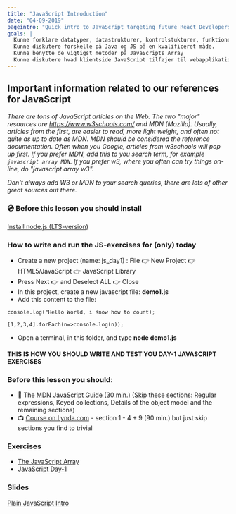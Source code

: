 ```yaml
---
title: "JavaScript Introduction"
date: "04-09-2019"
pageintro: "Quick intro to JavaScript targeting future React Developers"
goals: |
  Kunne forklare datatyper, datastrukturer, kontrolstukturer, funktioner samt sprogets særegenheder i javascript
  Kunne diskutere forskelle på Java og JS på en kvalificeret måde.
  Kunne benytte de vigtigst metoder på JavaScripts Array
  Kunne diskutere hvad klientside JavaScript tilføjer til webapplikationer.
---
```


## Important information related to our references for JavaScript
*There are tons of JavaScript articles on the Web. The two "major" resources are https://www.w3schools.com/ and MDN (Mozilla). Usually, articles from the first, are easier to read, more light weight, and often not quite as up to date as MDN. MDN should be considered the reference documentation.
Often when you Google, articles from w3schools will pop up first. If you prefer MDN, add this to you search term, for example `javascript array MDN`. If you prefer w3, where you often can try things on-line, do "javascript array w3".*

*Don't always add W3 or MDN to your search queries, there are lots of other great sources out there.*

### :cd: Before this lesson you should install

[Install node.js (LTS-version)](https://nodejs.org/en/)

### How to write and run the JS-exercises for (only) today
- Create a new project (name: js_day1) : File :point_right: New Project :point_right: HTML5/JavaScript :point_right: JavaScript Library
- Press Next :point_right: and Deselect ALL :point_right: Close
- In this project, create a new javascript file: **demo1.js**
- Add this content to the file:

`console.log("Hello World, i Know how to count);`

`[1,2,3,4].forEach(n=>console.log(n));`
- Open a terminal, in this folder, and type **node demo1.js**

#### THIS IS HOW YOU SHOULD WRITE AND TEST YOU DAY-1 JAVASCRIPT EXERCISES

### Before this lesson you should:
- :book: The [MDN JavaScript Guide (30 min.)](https://developer.mozilla.org/bm/docs/Web/JavaScript/Guide/Introduction) (Skip these sections: Regular expressions, Keyed collections, Details of the object model and the remaining sections) 
- :tv: [Course on Lynda.com](https://www.lynda.com/JavaScript-tutorials/Welcome/574716/612017-4.html?srchtrk=index%3a3%0alinktypeid%3a2%0aq%3ajavascript%0apage%3a1%0as%3arelevance%0asa%3atrue%0aproducttypeid%3a2) - section 1 - 4 + 9 (90 min.) but just skip sections you find to trivial
          
 ### Exercises
<!--BEGIN exercises ##-->
- [The JavaScript Array](https://docs.google.com/document/d/1eEJbwvOn19fy9MoasclKURqpk3rRVSHZ4S0hGsQUG3s/edit?usp=sharing)
- [JavaScript Day-1](https://docs.google.com/document/d/1g4NPayMnNV8UUNdoTLZdcf4BehCip14QDuRwa4V7uFU/edit?usp=sharing)
<!--END exercises ##-->

### Slides
<!--BEGIN slides ##-->
[Plain JavaScript Intro](http://sem3slides.mydemos.dk/js1/js.html#1)
<!--END slides ##-->